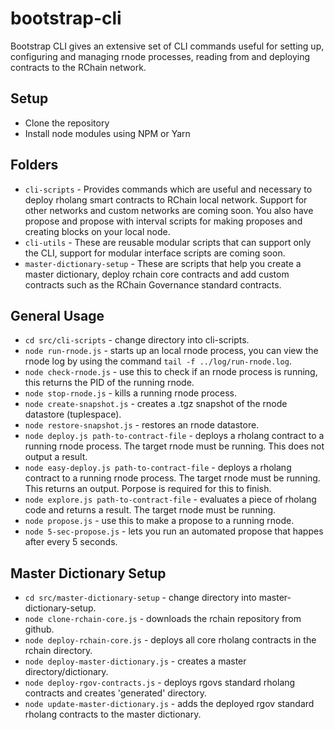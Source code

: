 # bootstrap-cli
Bootstrap CLI gives an extensive set of CLI commands useful for setting up, configuring and managing rnode processes, reading from and deploying contracts to the RChain network.

## Setup 
- Clone the repository
- Install node modules using NPM or Yarn

## Folders
- ``cli-scripts`` - Provides commands which are useful and necessary to deploy rholang smart contracts to RChain local network. Support for other networks and custom networks are coming soon. You also have propose and propose with interval scripts for making proposes and creating blocks on your local node.
- ``cli-utils`` - These are reusable modular scripts that can support only the CLI, support for modular interface scripts are coming soon.
- ``master-dictionary-setup`` - These are scripts that help you create a master dictionary, deploy rchain core contracts and add custom contracts such as the RChain Governance standard contracts.

## General Usage
- ``cd src/cli-scripts`` - change directory into cli-scripts.
- ``node run-rnode.js`` - starts up an local rnode process, you can view the rnode log by using the command ``tail -f ../log/run-rnode.log``.
- ``node check-rnode.js`` - use this to check if an rnode process is running, this returns the PID of the running rnode.
- ``node stop-rnode.js`` - kills a running rnode process.
- ``node create-snapshot.js`` - creates a .tgz snapshot of the rnode datastore (tuplespace).
- ``node restore-snapshot.js`` - restores an rnode datastore.
- ``node deploy.js path-to-contract-file`` - deploys a rholang contract to a running rnode process. The target rnode must be running. This does not output a result.
- ``node easy-deploy.js path-to-contract-file`` - deploys a rholang contract to a running rnode process. The target rnode must be running. This returns an output. Porpose is required for this to finish.
- ``node explore.js path-to-contract-file`` - evaluates a piece of rholang code and returns a result. The target rnode must be running.
- ``node propose.js`` - use this to make a propose to a running rnode.
- ``node 5-sec-propose.js`` - lets you run an automated propose that happes after every 5 seconds.

## Master Dictionary Setup
- ``cd src/master-dictionary-setup`` - change directory into master-dictionary-setup.
- ``node clone-rchain-core.js`` - downloads the rchain repository from github.
- ``node deploy-rchain-core.js`` - deploys all core rholang contracts in the rchain directory.
- ``node deploy-master-dictionary.js`` - creates a master directory/dictionary.
- ``node deploy-rgov-contracts.js`` - deploys rgovs standard rholang contracts and creates 'generated' directory.
- ``node update-master-dictionary.js`` - adds the deployed rgov standard rholang contracts to the master dictionary.
 
